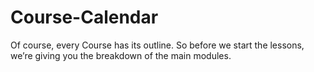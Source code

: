 # Course-Calendar
Of course, every Course has its outline. So before we start the lessons, we’re giving you the breakdown of the main modules.
